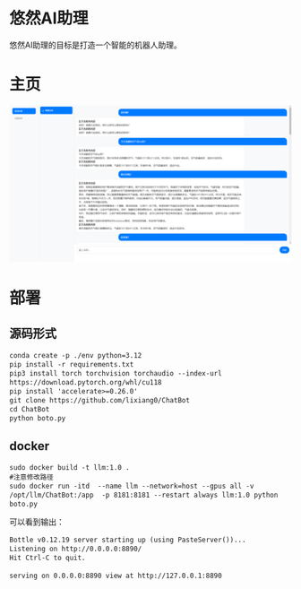 # 悠然AI助理

悠然AI助理的目标是打造一个智能的机器人助理。

# 主页
<img src='home.png' width=800>

# 部署

## 源码形式
```
conda create -p ./env python=3.12
pip install -r requirements.txt
pip3 install torch torchvision torchaudio --index-url https://download.pytorch.org/whl/cu118
pip install 'accelerate>=0.26.0'
git clone https://github.com/lixiang0/ChatBot
cd ChatBot
python boto.py

```

## docker
```
sudo docker build -t llm:1.0 .
#注意修改路径
sudo docker run -itd  --name llm --network=host --gpus all -v /opt/llm/ChatBot:/app  -p 8181:8181 --restart always llm:1.0 python boto.py
```


可以看到输出：
```
Bottle v0.12.19 server starting up (using PasteServer())...
Listening on http://0.0.0.0:8890/
Hit Ctrl-C to quit.

serving on 0.0.0.0:8890 view at http://127.0.0.1:8890
```